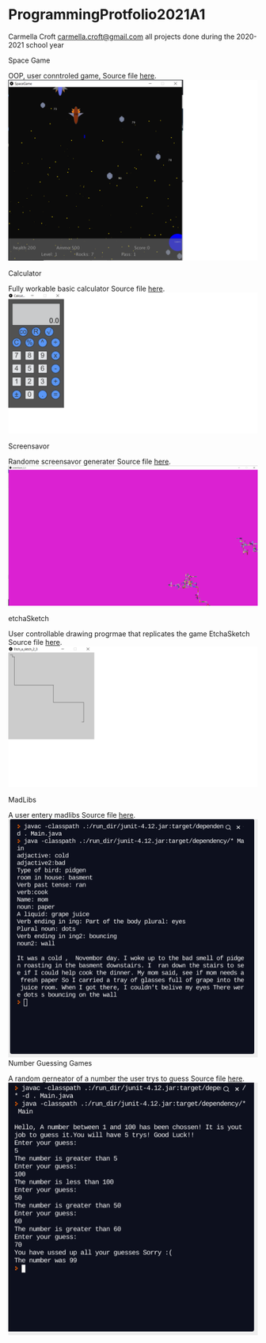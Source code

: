 # ProgrammingProtfolio2021A1
Carmella Croft
carmella.croft@gmail.com
all projects done during the 2020-2021 school year

Space Game

OOP, user conntroled game, Source file [here](https://github.com/CarmellaCroft/ProgrammingProtfolio2021A1/tree/gh-pages/src/SpaceGame).
![SpaceGame](https://github.com/CarmellaCroft/ProgrammingProtfolio2021A1/blob/gh-pages/Images/SpaceGameSS2.png?raw=true)

Calculator

Fully workable basic calculator  Source file [here](https://github.com/CarmellaCroft/ProgrammingProtfolio2021A1/blob/gh-pages/src/Calcutalor.pde).
![Calculator](https://github.com/CarmellaCroft/ProgrammingProtfolio2021A1/blob/gh-pages/Images/CaculatorSS1p.png?raw=true)

Screensavor

Randome screensavor generater Source file [here](https://github.com/CarmellaCroft/ProgrammingProtfolio2021A1/blob/gh-pages/src/screenSaver_5_1.pde).
![Screensavor](https://github.com/CarmellaCroft/ProgrammingProtfolio2021A1/blob/gh-pages/Images/ScreenSavorSS1p.png?raw=true)

etchaSketch

User controllable drawing progrmae that replicates the game EtchaSketch Source file [here](https://github.com/CarmellaCroft/ProgrammingProtfolio2021A1/blob/gh-pages/src/EtchaSketch_2_2.pde).
![Etchasketch](https://github.com/CarmellaCroft/ProgrammingProtfolio2021A1/blob/gh-pages/Images/EtchasktchSS1p.png?raw=true)

MadLibs

A user entery madlibs Source file [here](https://github.com/CarmellaCroft/ProgrammingProtfolio2021A1/blob/gh-pages/src/mad_libes.pde).
![madlibs](https://github.com/CarmellaCroft/ProgrammingProtfolio2021A1/blob/gh-pages/Images/mad%20libs2021-05-24%202.56.45%20PM.png?raw=true)
Number Guessing Games

A random gerneator of a number the user trys to guess   Source file [here](https://github.com/CarmellaCroft/ProgrammingProtfolio2021A1/blob/gh-pages/src/number_guessin/number_guessin.pde).
![nuberguesser](https://github.com/CarmellaCroft/ProgrammingProtfolio2021A1/blob/gh-pages/Images/number%20guessing%20game%202021-05-24%203.15.26%20PM.png?raw=true)


